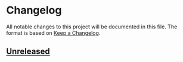 # Changelog

All notable changes to this project will be documented in this file.
The format is based on [Keep a Changelog](https://keepachangelog.com/en/1.1.0/).

## [Unreleased]

[unreleased]: https://github.com/EnterpriseScratchDev/neuro-cookie-clicker/compare/v1.0.0...HEAD
[0.0.1]: https://github.com/EnterpriseScratchDev/neuro-cookie-clicker/releases/tag/v1.0.0